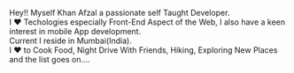 <!---
Khn-Afzal/Khn-Afzal is a ✨ special ✨ repository because its `README.md` (this file) appears on your GitHub profile.
You can click the Preview link to take a look at your changes.
--->
Hey!! Myself Khan Afzal a passionate self Taught Developer. <br>
I ❤ Techologies especially Front-End Aspect of the Web, I also have a keen interest in mobile App development. <br>
Current I reside in Mumbai(India). <br>
I ❤ to Cook Food, Night Drive With Friends, Hiking, Exploring New Places and the list goes on....
